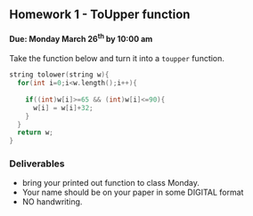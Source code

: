## Homework 1 - ToUpper function
#### Due: Monday March 26<sup>th</sup> by 10:00 am

Take the function below and turn it into a `toupper` function.
```cpp
string tolower(string w){
  for(int i=0;i<w.length();i++){
    
    if((int)w[i]>=65 && (int)w[i]<=90){
      w[i] = w[i]+32;
    }
  }
  return w;
}
```

### Deliverables

- bring your printed out function to class Monday.
- Your name should be on your paper in some DIGITAL format
- NO handwriting.
